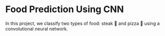 # Food Prediction Using CNN

In this project, we classify two types of food: steak 🥩 and pizza 🍕 using a convolutional neural network.
